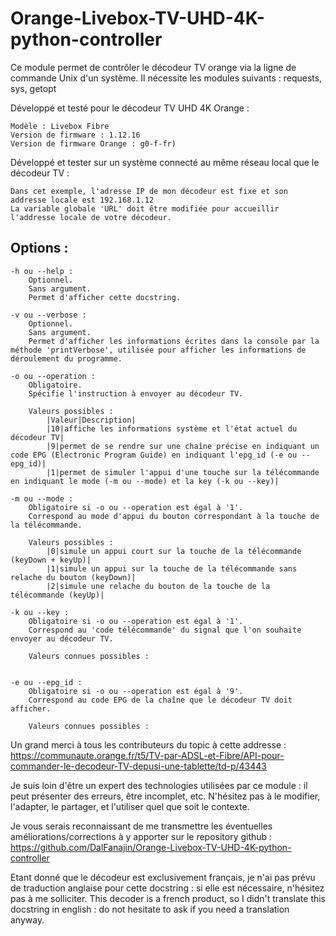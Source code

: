 # Orange-Livebox-TV-UHD-4K-python-controller

Ce module permet de contrôler le décodeur TV orange via la ligne de commande Unix d'un système.
Il nécessite les modules suivants : requests, sys, getopt

Développé et testé pour le décodeur TV UHD 4K Orange :

	Modèle : Livebox Fibre
	Version de firmware : 1.12.16
	Version de firmware Orange : g0-f-fr)
	
Développé et tester sur un système connecté au même réseau local que le décodeur TV :

	Dans cet exemple, l'adresse IP de mon décodeur est fixe et son addresse locale est 192.168.1.12
	La variable globale 'URL' doit être modifiée pour accueillir l'addresse locale de votre décodeur.
	
## Options :

	-h ou --help :
		Optionnel.
		Sans argument.
		Permet d'afficher cette docstring.
		
	-v ou --verbose :
		Optionnel.
		Sans argument.
		Permet d'afficher les informations écrites dans la console par la méthode 'printVerbose', utilisée pour afficher les informations de déroulement du programme.
		
	-o ou --operation :
		Obligatoire.
		Spécifie l'instruction à envoyer au décodeur TV.
		
		Valeurs possibles :
			|Valeur|Description|
			|10|affiche les informations système et l'état actuel du décodeur TV|
			|9|permet de se rendre sur une chaîne précise en indiquant un code EPG (Electronic Program Guide) en indiquant l'epg_id (-e ou --epg_id)|
			|1|permet de simuler l'appui d'une touche sur la télécommande en indiquant le mode (-m ou --mode) et la key (-k ou --key)|
			
	-m ou --mode :
		Obligatoire si -o ou --operation est égal à '1'.
		Correspond au mode d'appui du bouton correspondant à la touche de la télécommande.
		
		Valeurs possibles :
			|0|simule un appui court sur la touche de la télécommande (keyDown + keyUp)|
			|1|simule un appui sur la touche de la télécommande sans relache du bouton (keyDown)|
			|2|simule une relache du bouton de la touche de la télécommande (keyUp)|
		
	-k ou --key :
		Obligatoire si -o ou --operation est égal à '1'.
		Correspond au 'code télécommande' du signal que l'on souhaite envoyer au décodeur TV.
		
		Valeurs connues possibles :
			
	
	-e ou --epg_id :
		Obligatoire si -o ou --operation est égal à '9'.
		Correspond au code EPG de la chaîne que le décodeur TV doit afficher.
		
		Valeurs connues possibles :
			
		

Un grand merci à tous les contributeurs du topic à cette addresse :
https://communaute.orange.fr/t5/TV-par-ADSL-et-Fibre/API-pour-commander-le-decodeur-TV-depusi-une-tablette/td-p/43443

Je suis loin d'être un expert des technologies utilisées par ce module : il peut présenter des erreurs, être incomplet, etc.
N'hésitez pas à le modifier, l'adapter, le partager, et l'utiliser quel que soit le contexte.

Je vous serais reconnaissant de me transmettre les éventuelles améliorations/corrections à y apporter sur le repository github : https://github.com/DalFanajin/Orange-Livebox-TV-UHD-4K-python-controller

Etant donné que le décodeur est exclusivement français, je n'ai pas prévu de traduction anglaise pour cette docstring : si elle est nécessaire, n'hésitez pas à me solliciter.
This decoder is a french product, so I didn't translate this docstring in english : do not hesitate to ask if you need a translation anyway.